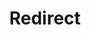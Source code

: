 ﻿---
layout: src/layouts/Redirect.astro
title: Redirect
redirect: https://yamldoc.liuyan.wang/docs/octopus-rest-api/tentacle.exe-command-line/delete-instance
pubDate:  2023-01-01
navSearch: false
navSitemap: false
navMenu: false
---
